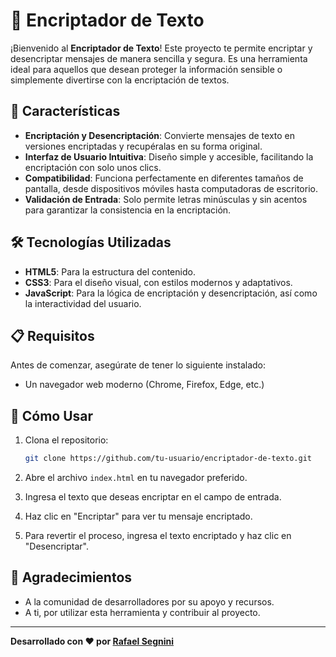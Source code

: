 # 🔐 Encriptador de Texto

¡Bienvenido al **Encriptador de Texto**! Este proyecto te permite encriptar y desencriptar mensajes de manera sencilla y segura. Es una herramienta ideal para aquellos que desean proteger la información sensible o simplemente divertirse con la encriptación de textos.

## 🚀 Características

- **Encriptación y Desencriptación**: Convierte mensajes de texto en versiones encriptadas y recupéralas en su forma original.
- **Interfaz de Usuario Intuitiva**: Diseño simple y accesible, facilitando la encriptación con solo unos clics.
- **Compatibilidad**: Funciona perfectamente en diferentes tamaños de pantalla, desde dispositivos móviles hasta computadoras de escritorio.
- **Validación de Entrada**: Solo permite letras minúsculas y sin acentos para garantizar la consistencia en la encriptación.

## 🛠️ Tecnologías Utilizadas

- **HTML5**: Para la estructura del contenido.
- **CSS3**: Para el diseño visual, con estilos modernos y adaptativos.
- **JavaScript**: Para la lógica de encriptación y desencriptación, así como la interactividad del usuario.

## 📋 Requisitos

Antes de comenzar, asegúrate de tener lo siguiente instalado:

- Un navegador web moderno (Chrome, Firefox, Edge, etc.)

## 🚀 Cómo Usar

1. Clona el repositorio:

    ```bash
    git clone https://github.com/tu-usuario/encriptador-de-texto.git
    ```

2. Abre el archivo `index.html` en tu navegador preferido.

3. Ingresa el texto que deseas encriptar en el campo de entrada.

4. Haz clic en "Encriptar" para ver tu mensaje encriptado.

5. Para revertir el proceso, ingresa el texto encriptado y haz clic en "Desencriptar".


## 🎌 Agradecimientos

- A la comunidad de desarrolladores por su apoyo y recursos.
- A ti, por utilizar esta herramienta y contribuir al proyecto.

---

**Desarrollado con ❤️ por [Rafael Segnini](https://github.com/Segnini-Rafael)**
